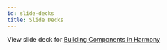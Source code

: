 ```yaml
--- 
id: slide-decks
title: Slide Decks
--- 
```


<p data-notist="debbie/H1PyTj">View slide deck for <a href="https://noti.st/debbie/H1PyTj">Building Components in Harmony</a></p>